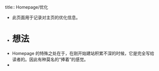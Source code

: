 title:: Homepage/优化

- 此页面用于记录对主页的优化信息。
- # 想法
- Homepage 的特殊之处在于，在刚开始建站积累不深的时候，它是完全写给读者的。因此有种莫名的“捧着”的感觉。
-